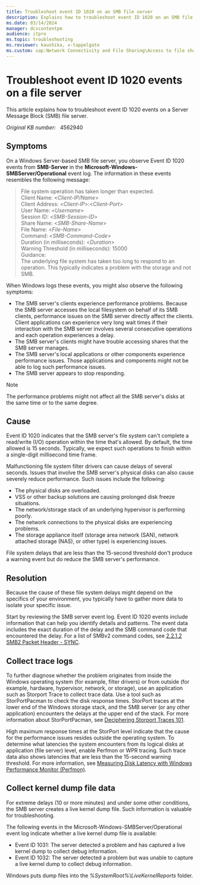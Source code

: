 ```yaml
---
title: Troubleshoot event ID 1020 on an SMB file server
description: Explains how to troubleshoot event ID 1020 on an SMB file server.
ms.date: 03/14/2024
manager: dcscontentpm
audience: itpro
ms.topic: troubleshooting
ms.reviewer: kaushika, v-tappelgate
ms.custom: sap:Network Connectivity and File Sharing\Access to file shares (SMB), csstroubleshoot
---
```

# Troubleshoot event ID 1020 events on a file server

This article explains how to troubleshoot event ID 1020 events on a Server Message Block (SMB) file server.

_Original KB number:_ &nbsp; 4562940

## Symptoms

On a Windows Server-based SMB file server, you observe Event ID 1020 events from **SMB-Server** in the **Microsoft-Windows-SMBServer/Operational** event log. The information in these events resembles the following message:  

> File system operation has taken longer than expected.  
Client Name: \<*Client-IP/Name*>  
Client Address: \<*Client-IP*>:\<*Client-Port*>  
User Name: \<*Username*>  
Session ID: \<*SMB-Session-ID*>  
Share Name: \<*SMB-Share-Name*>  
File Name: \<*File-Name*>  
Command: \<*SMB-Command-Code*>  
Duration (in milliseconds): \<*Duration*>  
Warning Threshold (in milliseconds): 15000  
Guidance:  
The underlying file system has taken too long to respond to an operation. This typically indicates a problem with the storage and not SMB.

When Windows logs these events, you might also observe the following symptoms:

- The SMB server's clients experience performance problems. Because the SMB server accesses the local filesystem on behalf of its SMB clients, performance issues on the SMB server directly affect the clients. Client applications can experience very long wait times if their interaction with the SMB server involves several consecutive operations and each operation experiences a delay.
- The SMB server's clients might have trouble accessing shares that the SMB server manages.
- The SMB server's local applications or other components experience performance issues. Those applications and components might not be able to log such performance issues.
- The SMB server appears to stop responding.

> [!NOTE]  
> The performance problems might not affect all the SMB server's disks at the same time or to the same degree.

## Cause

Event ID 1020 indicates that the SMB server's file system can't complete a read/write (I/O) operation within the time that's allowed. By default, the time allowed is 15 seconds. Typically, we expect such operations to finish within a single-digit millisecond time frame.

Malfunctioning file system filter drivers can cause delays of several seconds. Issues that involve the SMB server's physical disks can also cause severely reduce performance. Such issues include the following:

- The physical disks are overloaded.
- VSS or other backup solutions are causing prolonged disk freeze situations.
- The network/storage stack of an underlying hypervisor is performing poorly.
- The network connections to the physical disks are experiencing problems.
- The storage appliance itself (storage area network (SAN), network attached storage (NAS), or other type) is experiencing issues.

File system delays that are less than the 15-second threshold don't produce a warning event but do reduce the SMB server's performance.

## Resolution

Because the cause of these file system delays might depend on the specifics of your environment, you typically have to gather more data to isolate your specific issue.

Start by reviewing the SMB server event log. Event ID 1020 events include information that can help you identify details and patterns. The event data includes the exact duration of the delay and the SMB command code that encountered the delay. For a list of SMBv2 command codes, see [2.2.1.2 SMB2 Packet Header - SYNC](/openspecs/windows_protocols/ms-smb2/fb188936-5050-48d3-b350-dc43059638a4).

## Collect trace logs

To further diagnose whether the problem originates from inside the Windows operating system (for example, filter drivers) or from outside (for example, hardware, hypervisor, network, or storage), use an application such as Storport Trace to collect trace data. Use a tool such as StorPortPacman to check the disk response times. StorPort traces at the lower end of the Windows storage stack, and the SMB server (or any other application) encounters the delays at the upper end of the stack. For more information about StorPortPacman, see [Deciphering Storport Traces 101](/archive/blogs/askcore/deciphering-storport-traces-101).  

High maximum response times at the StorPort level indicate that the cause for the performance issues resides outside the operating system. To determine what latencies the system encounters from its logical disks at application (file server) level, enable Perfmon or WPR tracing. Such trace data also shows latencies that are less than the 15-second warning threshold. For more information, see [Measuring Disk Latency with Windows Performance Monitor (Perfmon)](/archive/blogs/askcore/measuring-disk-latency-with-windows-performance-monitor-perfmon).

## Collect kernel dump file data

For extreme delays (10 or more minutes) and under some other conditions, the SMB server creates a live kernel dump file. Such information is valuable for troubleshooting.

The following events in the Microsoft-Windows-SMBServer/Operational event log indicate whether a live kernel dump file is available:

- Event ID 1031: The server detected a problem and has captured a live kernel dump to collect debug information.
- Event ID 1032: The server detected a problem but was unable to capture a live kernel dump to collect debug information.

Windows puts dump files into the *%SystemRoot%\LiveKernelReports* folder.
